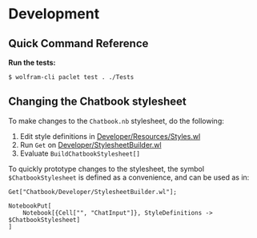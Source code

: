 # Development

## Quick Command Reference

**Run the tests:**

```shell
$ wolfram-cli paclet test . ./Tests
```

## Changing the Chatbook stylesheet

To make changes to the `Chatbook.nb` stylesheet, do the following:

1. Edit style definitions in [Developer/Resources/Styles.wl](../Developer/Resources/Styles.wl)
2. Run `Get` on [Developer/StylesheetBuilder.wl](../Developer/StylesheetBuilder.wl)
3. Evaluate `BuildChatbookStylesheet[]`

To quickly prototype changes to the stylesheet, the symbol `$ChatbookStylesheet`
is defined as a convenience, and can be used as in:

```
Get["Chatbook/Developer/StylesheetBuilder.wl"];

NotebookPut[
    Notebook[{Cell["", "ChatInput"]}, StyleDefinitions -> $ChatbookStylesheet]
]
```